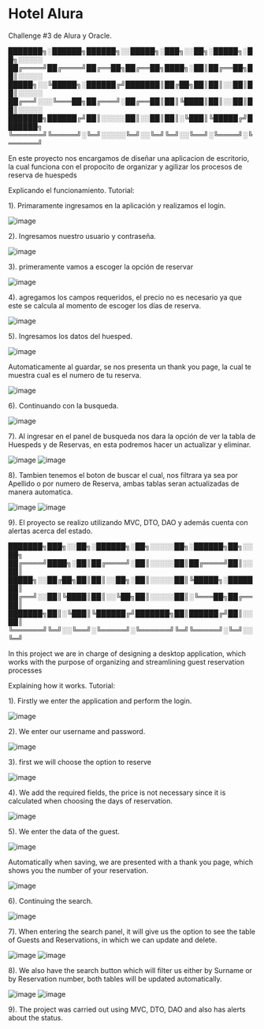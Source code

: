 # Hotel Alura
Challenge #3 de Alura y Oracle.

███████╗░██████╗██████╗░░█████╗░███╗░░██╗░█████╗░██╗░░░░░
██╔════╝██╔════╝██╔══██╗██╔══██╗████╗░██║██╔══██╗██║░░░░░
█████╗░░╚█████╗░██████╔╝███████║██╔██╗██║██║░░██║██║░░░░░
██╔══╝░░░╚═══██╗██╔═══╝░██╔══██║██║╚████║██║░░██║██║░░░░░
███████╗██████╔╝██║░░░░░██║░░██║██║░╚███║╚█████╔╝███████╗
╚══════╝╚═════╝░╚═╝░░░░░╚═╝░░╚═╝╚═╝░░╚══╝░╚════╝░╚══════╝

En este proyecto nos encargamos de diseñar una aplicacion de escritorio,
la cual funciona con el propocito de organizar y agilizar los procesos de reserva de huespeds

Explicando el funcionamiento. Tutorial:

1). Primaramente ingresamos en la aplicación y realizamos el login.

![image](https://github.com/DanyElPollo/Alura-Hotel/assets/99271056/ecdf22aa-2b71-4880-a300-e29825e73d73)

2). Ingresamos nuestro usuario y contraseña.

![image](https://github.com/DanyElPollo/Alura-Hotel/assets/99271056/77f0806a-8d11-4019-bac3-bfa02a51f1c5)

3). primeramente vamos a escoger la opción de reservar

![image](https://github.com/DanyElPollo/Alura-Hotel/assets/99271056/8e674910-bb92-4e8e-8f14-07305dc4c12a)

4). agregamos los campos requeridos, el precio no es necesario ya que este se calcula al momento de escoger los días de reserva.

![image](https://github.com/DanyElPollo/Alura-Hotel/assets/99271056/b8b4c28a-015b-4d1f-a3ed-79d93b35b71e)

5). Ingresamos los datos del huesped.

![image](https://github.com/DanyElPollo/Alura-Hotel/assets/99271056/7e847944-eaf3-46ea-b3a2-fc1d683a9510)

Automaticamente al guardar, se nos presenta un thank you page, la cual te muestra cual es el numero de tu reserva.

![image](https://github.com/DanyElPollo/Alura-Hotel/assets/99271056/811c0185-b9c6-40bc-8900-021efa8ac46c)

6). Continuando con la busqueda.
 
 ![image](https://github.com/DanyElPollo/Alura-Hotel/assets/99271056/dad5345f-328c-4cd2-90b7-8411e00c3fe8)

7). Al ingresar en el panel de busqueda nos dara la opción de ver la tabla de Huespeds y de Reservas, en esta podremos hacer un actualizar y eliminar.

![image](https://github.com/DanyElPollo/Alura-Hotel/assets/99271056/5a9433d9-82e2-4b2d-8fc5-012d214a55df)
![image](https://github.com/DanyElPollo/Alura-Hotel/assets/99271056/efbf47c4-830a-44b0-965c-0c72b9b809ce)

8). Tambien tenemos el boton de buscar el cual, nos filtrara ya sea por Apellido o por numero de Reserva, ambas tablas seran actualizadas de manera automatica.

![image](https://github.com/DanyElPollo/Alura-Hotel/assets/99271056/a639f8b7-cc5b-4bce-bf01-d992e27c3583)
![image](https://github.com/DanyElPollo/Alura-Hotel/assets/99271056/c05784a2-525e-47bb-a03e-a73d179db6cb)

9). El proyecto se realizo utilizando MVC, DTO, DAO y además cuenta con alertas acerca del estado.

███████╗███╗░░██╗░██████╗░██╗░░░░░██╗░██████╗██╗░░██╗
██╔════╝████╗░██║██╔════╝░██║░░░░░██║██╔════╝██║░░██║
█████╗░░██╔██╗██║██║░░██╗░██║░░░░░██║╚█████╗░███████║
██╔══╝░░██║╚████║██║░░╚██╗██║░░░░░██║░╚═══██╗██╔══██║
███████╗██║░╚███║╚██████╔╝███████╗██║██████╔╝██║░░██║
╚══════╝╚═╝░░╚══╝░╚═════╝░╚══════╝╚═╝╚═════╝░╚═╝░░╚═╝

In this project we are in charge of designing a desktop application,
which works with the purpose of organizing and streamlining guest reservation processes

Explaining how it works. Tutorial:

1). Firstly we enter the application and perform the login.

![image](https://github.com/DanyElPollo/Alura-Hotel/assets/99271056/ecdf22aa-2b71-4880-a300-e29825e73d73)

2). We enter our username and password.

![image](https://github.com/DanyElPollo/Alura-Hotel/assets/99271056/77f0806a-8d11-4019-bac3-bfa02a51f1c5)

3). first we will choose the option to reserve

![image](https://github.com/DanyElPollo/Alura-Hotel/assets/99271056/8e674910-bb92-4e8e-8f14-07305dc4c12a)

4). We add the required fields, the price is not necessary since it is calculated when choosing the days of reservation.

![image](https://github.com/DanyElPollo/Alura-Hotel/assets/99271056/b8b4c28a-015b-4d1f-a3ed-79d93b35b71e)

5). We enter the data of the guest.

![image](https://github.com/DanyElPollo/Alura-Hotel/assets/99271056/7e847944-eaf3-46ea-b3a2-fc1d683a9510)

Automatically when saving, we are presented with a thank you page, which shows you the number of your reservation.

![image](https://github.com/DanyElPollo/Alura-Hotel/assets/99271056/811c0185-b9c6-40bc-8900-021efa8ac46c)

6). Continuing the search.
 
  ![image](https://github.com/DanyElPollo/Alura-Hotel/assets/99271056/dad5345f-328c-4cd2-90b7-8411e00c3fe8)

7). When entering the search panel, it will give us the option to see the table of Guests and Reservations, in which we can update and delete.

![image](https://github.com/DanyElPollo/Alura-Hotel/assets/99271056/5a9433d9-82e2-4b2d-8fc5-012d214a55df)
![image](https://github.com/DanyElPollo/Alura-Hotel/assets/99271056/efbf47c4-830a-44b0-965c-0c72b9b809ce)

8). We also have the search button which will filter us either by Surname or by Reservation number, both tables will be updated automatically.

![image](https://github.com/DanyElPollo/Alura-Hotel/assets/99271056/a639f8b7-cc5b-4bce-bf01-d992e27c3583)
![image](https://github.com/DanyElPollo/Alura-Hotel/assets/99271056/c05784a2-525e-47bb-a03e-a73d179db6cb)

9). The project was carried out using MVC, DTO, DAO and also has alerts about the status.



